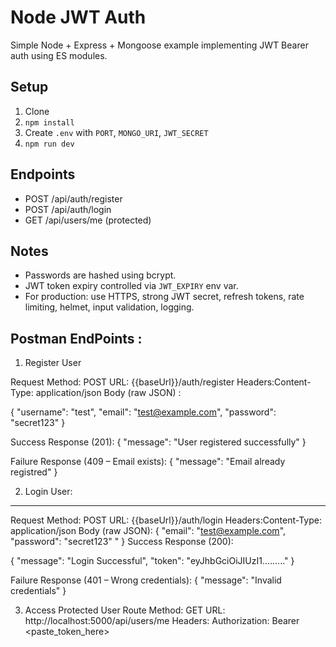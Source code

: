 # Node JWT Auth

Simple Node + Express + Mongoose example implementing JWT Bearer auth using ES modules.

## Setup

1. Clone
2. `npm install`
3. Create `.env` with `PORT`, `MONGO_URI`, `JWT_SECRET`
4. `npm run dev`

## Endpoints

- POST /api/auth/register
- POST /api/auth/login
- GET /api/users/me (protected)

## Notes

- Passwords are hashed using bcrypt.
- JWT token expiry controlled via `JWT_EXPIRY` env var.
- For production: use HTTPS, strong JWT secret, refresh tokens, rate limiting, helmet, input validation, logging.

## Postman EndPoints :

1. Register User

Request Method: POST
URL: {{baseUrl}}/auth/register
Headers:Content-Type: application/json
Body (raw JSON) :

{
"username": "test",
"email": "test@example.com",
"password": "secret123"
}

Success Response (201):
{
"message": "User registered successfully"
}

Failure Response (409 – Email exists):
{
"message": "Email already registred"
}

2. Login User:

---

Request Method: POST
URL: {{baseUrl}}/auth/login
Headers:Content-Type: application/json
Body (raw JSON):
{
"email": "test@example.com",
"password": "secret123"
"
}
Success Response (200):

{
"message": "Login Successful",
"token": "eyJhbGciOiJIUzI1........."
}

Failure Response (401 – Wrong credentials):
{
"message": "Invalid credentials"
}

3. Access Protected User Route
   Method: GET
   URL: http://localhost:5000/api/users/me
   Headers:
   Authorization: Bearer <paste_token_here>

